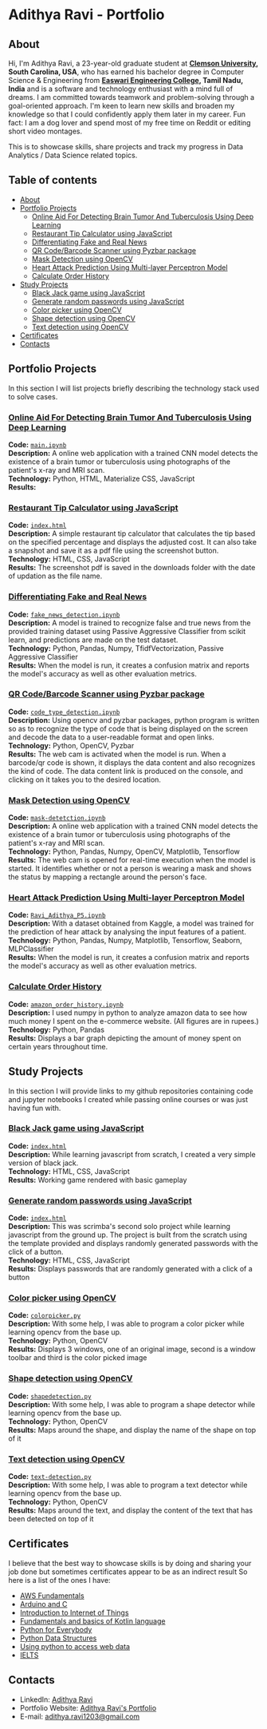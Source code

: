 # Adithya Ravi - Portfolio

## About

Hi, I'm Adithya Ravi, a 23-year-old graduate student at **[Clemson University](http://www.clemson.edu), South Carolina, USA**, who has earned his bachelor degree in Computer Science & Engineering from **[Easwari Engineering College](https://srmeaswari.ac.in), Tamil Nadu, India** and is a software and technology enthusiast with a mind full of dreams. I am committed towards teamwork and problem-solving through a goal-oriented approach. I'm keen to learn new skills and broaden my knowledge so that I could confidently apply them later in my career. Fun fact: I am a dog lover and spend most of my free time on Reddit or editing short video montages.  

This is to showcase skills, share projects and track my progress in Data Analytics / Data Science related topics.  

  

## Table of contents
- [About](#about)
- [Portfolio Projects](#portfolio-projects)
	+ [Online Aid For Detecting Brain Tumor And Tuberculosis Using Deep Learning](#online-aid-for-detecting-brain-tumor-and-tuberculosis-using-deep-learning)
	+ [Restaurant Tip Calculator using JavaScript](#restaurant-tip-calculator-using-javaScript)
	+ [Differentiating Fake and Real News](#differentiating-fake-and-real-news)
	+ [QR Code/Barcode Scanner using Pyzbar package](#qr-code/barcode-scanner-using-pyzbar-package)
	+ [Mask Detection using OpenCV](#mask-detection-using-openCV)
    + [Heart Attack Prediction Using Multi-layer Perceptron Model](#heart-attack-prediction-using-multi-layer-perceptron-model)
    + [Calculate Order History](#calculate-order-history)
- [Study Projects](#study-projects)  
    + [Black Jack game using JavaScript](#black-jack-game-using-javaScript)
	+ [Generate random passwords using JavaScript](#generate-random-passwords-using-javaScript)
	+ [Color picker using OpenCV](#color-picker-using-openCV)
	+ [Shape detection using OpenCV](#shape-detection-using-openCV)
	+ [Text detection using OpenCV](#text-detection-using-openCV)
- [Certificates](#certificates)
- [Contacts](#contacts)

## Portfolio Projects
In this section I will list projects briefly describing the technology stack used to solve cases.

### [Online Aid For Detecting Brain Tumor And Tuberculosis Using Deep Learning](https://github.com/adithyaravi12/online-aid-bt_tb)
**Code:** [`main.ipynb`](https://github.com/adithyaravi12/online-aid-bt_tb)    
**Description:** A online web application with a trained CNN model detects the existence of a brain tumor or tuberculosis using photographs of the patient's x-ray and MRI scan.  
**Technology:** Python, HTML, Materialize CSS, JavaScript  
**Results:**   

### [Restaurant Tip Calculator using JavaScript](https://github.com/adithyaravi12/tip-calc)
**Code:** [`index.html`](https://github.com/adithyaravi12/tip-calc)     
**Description:** A simple restaurant tip calculator that calculates the tip based on the specified percentage and displays the adjusted cost. It can also take a snapshot and save it as a pdf file using the screenshot button.       
**Technology:** HTML, CSS, JavaScript     
**Results:** The screenshot pdf is saved in the downloads folder with the date of updation as the file name.  

### [Differentiating Fake and Real News](https://github.com/adithyaravi12/fake-news)
**Code:** [`fake_news_detection.ipynb`](https://github.com/adithyaravi12/fake-news/blob/main/fake_news_detection.ipynb)     
**Description:** A model is trained to recognize false and true news from the provided training dataset using Passive Aggressive Classifier from scikit learn, and predictions are made on the test dataset.       
**Technology:** Python, Pandas, Numpy, TfidfVectorization, Passive Aggressive Classifier     
**Results:**   When the model is run, it creates a confusion matrix and reports the model's accuracy as well as other evaluation metrics.

### [QR Code/Barcode Scanner using Pyzbar package](https://github.com/adithyaravi12/code-scanner)
**Code:** [`code_type_detection.ipynb`](https://github.com/adithyaravi12/code-scanner/blob/main/code_type_detection.ipynb)     
**Description:** Using opencv and pyzbar packages, python program is written so as to recognize the type of code that is being displayed on the screen and decode the data to a user-readable format and open links.       
**Technology:** Python, OpenCV, Pyzbar   
**Results:** The web cam is activated when the model is run. When a barcode/qr code is shown, it displays the data content and also recognizes the kind of code. The data content link is produced on the console, and clicking on it takes you to the desired location.

### [Mask Detection using OpenCV](https://github.com/adithyaravi12/mask-detection)
**Code:** [`mask-detetction.ipynb`](https://github.com/adithyaravi12/mask-detection/blob/main/mask-detetction.ipynb)    
**Description:** A online web application with a trained CNN model detects the existence of a brain tumor or tuberculosis using photographs of the patient's x-ray and MRI scan.  
**Technology:** Python, Pandas, Numpy, OpenCV, Matplotlib, Tensorflow  
**Results:** The web cam is opened for real-time execution when the model is started. It identifies whether or not a person is wearing a mask and shows the status by mapping a rectangle around the person's face.

### [Heart Attack Prediction Using Multi-layer Perceptron Model](https://github.com/adithyaravi12/cpsc6430-machine-learning/blob/main/project5-final/Ravi_Adithya_P5.ipynb)
**Code:** [`Ravi_Adithya_P5.ipynb`](https://github.com/adithyaravi12/cpsc6430-machine-learning/blob/main/project5-final/Ravi_Adithya_P5.ipynb)    
**Description:** With a dataset obtained from Kaggle, a model was trained for the prediction of hear attack by analysing the input features of a patient.  
**Technology:** Python, Pandas, Numpy, Matplotlib, Tensorflow, Seaborn, MLPClassifier  
**Results:** When the model is run, it creates a confusion matrix and reports the model's accuracy as well as other evaluation metrics.

### [Calculate Order History](https://github.com/adithyaravi12/online_courseworks/tree/main/amazon-bill)
**Code:** [`amazon_order_history.ipynb`](https://github.com/adithyaravi12/online_courseworks/blob/main/amazon-bill/amazon_order_history.ipynb)    
**Description:** I used numpy in python to analyze amazon data to see how much money I spent on the e-commerce website. (All figures are in rupees.)  
**Technology:** Python, Pandas  
**Results:** Displays a bar graph depicting the amount of money spent on certain years throughout time.


## Study Projects
In this section I will provide links to my github repositories containing code and jupyter notebooks I created while passing online courses or was just having fun with.

### [Black Jack game using JavaScript](https://github.com/adithyaravi12/online_courseworks/tree/main/scrimba/black-jack)
**Code:** [`index.html`](https://github.com/adithyaravi12/online_courseworks/blob/main/scrimba/black-jack/index.html)    
**Description:** While learning javascript from scratch, I created a very simple version of black jack.  
**Technology:** HTML, CSS, JavaScript  
**Results:** Working game rendered with basic gameplay

### [Generate random passwords using JavaScript](https://github.com/adithyaravi12/online_courseworks/tree/main/scrimba/black-jack)
**Code:** [`index.html`](https://github.com/adithyaravi12/online_courseworks/blob/main/scrimba/generate-passwords/index.html)    
**Description:**   This was scrimba's second solo project while learning javascript from the ground up. The project is built from the scratch using the template provided and displays randomly generated passwords with the click of a button.  
**Technology:** HTML, CSS, JavaScript  
**Results:** Displays passwords that are randomly generated with a click of a button

### [Color picker using OpenCV](https://github.com/adithyaravi12/online_courseworks/tree/main/opencv%20%40%20youtube/color-picker)
**Code:** [`colorpicker.py`](https://github.com/adithyaravi12/online_courseworks/blob/main/opencv%20%40%20youtube/color-picker/colorpicker.py)    
**Description:** With some help, I was able to program a color picker while learning opencv from the base up.  
**Technology:** Python, OpenCV  
**Results:** Displays 3 windows, one of an original image, second is a window toolbar and third is the color picked image

### [Shape detection using OpenCV](https://github.com/adithyaravi12/online_courseworks/tree/main/opencv%20%40%20youtube/shape-detection)
**Code:** [`shapedetection.py`](https://github.com/adithyaravi12/online_courseworks/blob/main/opencv%20%40%20youtube/shape-detection/shapedetection.py)    
**Description:** With some help, I was able to program a shape detector while learning opencv from the base up.  
**Technology:** Python, OpenCV  
**Results:** Maps around the shape, and display the name of the shape on top of it

### [Text detection using OpenCV](https://github.com/adithyaravi12/online_courseworks/tree/main/opencv%20%40%20youtube/text-detection)
**Code:** [`text-detection.py`](https://github.com/adithyaravi12/online_courseworks/blob/main/opencv%20%40%20youtube/text-detection/text-detection.py)    
**Description:** With some help, I was able to program a text detector while learning opencv from the base up.  
**Technology:** Python, OpenCV  
**Results:** Maps around the text, and display the content of the text that has been detected on top of it

## Certificates
I believe that the best way to showcase skills is by doing and sharing your job done but sometimes certificates appear to be as an indirect result So here is a list of the ones I have:
- [AWS Fundamentals](https://github.com/adithyaravi12/certificates/blob/main/AWS%20-%20Main.pdf)
- [Arduino and C](https://github.com/adithyaravi12/certificates/blob/main/Arduino%20and%20C.pdf)
- [Introduction to Internet of Things](https://github.com/adithyaravi12/certificates/blob/main/Intro%20to%20IoT%20.pdf)
- [Fundamentals and basics of Kotlin language](https://github.com/adithyaravi12/certificates/blob/main/Kotlin.pdf)
- [Python for Everybody](https://github.com/adithyaravi12/certificates/blob/main/Specialization%201_5%20-%20Python%20for%20Everybody.pdf)
- [Python Data Structures](https://github.com/adithyaravi12/certificates/blob/main/Specialization%202_5%20-%20Python%20for%20Everybody.pdf.pdf)
- [Using python to access web data](https://github.com/adithyaravi12/certificates/blob/main/Specialization%203_5%20-%20Using%20python%20to%20access%20web.pdf)
- [IELTS](https://github.com/adithyaravi12/certificates/blob/main/IELTS.pdf)

## Contacts
- LinkedIn: [Adithya Ravi](https://www.linkedin.com/in/adithya-ravi-707443126/)
- Portfolio Website: [Adithya Ravi's Portfolio](https://adithyaravi12.github.io)
- E-mail: adithya.ravi1203@gmail.com
